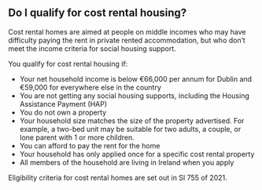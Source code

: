 ##  Do I qualify for cost rental housing?

Cost rental homes are aimed at people on middle incomes who may have
difficulty paying the rent in private rented accommodation, but who don’t meet
the income criteria for social housing support.

You qualify for cost rental housing if:

  * Your net household income is below €66,000 per annum for Dublin and €59,000 for everywhere else in the country 
  * You are not getting any social housing supports, including the Housing Assistance Payment (HAP) 
  * You do not own a property 
  * Your household size matches the size of the property advertised. For example, a two-bed unit may be suitable for two adults, a couple, or lone parent with 1 or more children. 
  * You can afford to pay the rent for the home 
  * Your household has only applied once for a specific cost rental property 
  * All members of the household are living in Ireland when you apply 

Eligibility criteria for cost rental homes are set out in SI 755 of 2021.
